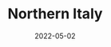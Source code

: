 ---
post_id:    2022-04-IT
title:      Northern Italy
date:       2022-05-02
date_start: 2022-04-23
date_end:   2022-05-02
images:
  - ext:    2022-04-IT_01.jpg
    width:  3000
    height: 2253
    meta:   Boccadasse
  - ext:    2022-04-IT_00.jpg
    width:  2400
    height: 3000
    meta:   Gino, Piemonte
  - ext:    2022-04-IT_02.jpg
    width:  3000
    height: 2253
    meta:   Carema
tags:
  - Europe
---